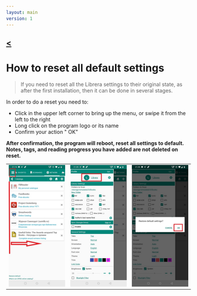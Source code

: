 ```yaml
---
layout: main
version: 1
---
```

[<](/wiki/faq)
---
#  How to reset all default settings

> If you need to reset all the Librera settings to their original state, as after the first installation, then it can be done in several stages.

In order to do a reset you need to:
 * Click in the upper left corner to bring up the menu, or swipe it from the left to the right
 * Long click on the program logo or its name 
 * Confirm your action " OK"

**After confirmation, the program will reboot, reset all settings to default.**
**Notes, tags, and reading progress you have added are not deleted on reset.**

||||
|-|-|-|
|![](19.jpg)|![](20.jpg)|![](21.jpg)|
